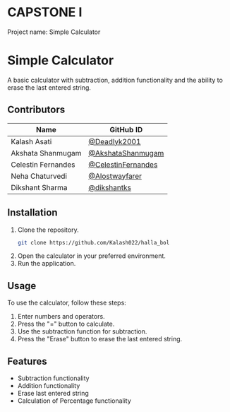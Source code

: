 # CAPSTONE I

Project name: Simple Calculator

# Simple Calculator

A basic calculator with subtraction, addition functionality and the ability to erase the last entered string.

## Contributors

| Name               | GitHub ID                                                  |
| ------------------ | ---------------------------------------------------------- |
| Kalash Asati       | [@Deadlyk2001](https://github.com/Kalash022)               |
| Akshata Shanmugam  | [@AkshataShanmugam](https://github.com/AkshataShanmugam)   |
| Celestin Fernandes | [@CelestinFernandes](https://github.com/CelestinFernandes) |
| Neha Chaturvedi    | [@Alostwayfarer](https://github.com/Alostwayfarer)         |
| Dikshant Sharma    | [@dikshantks](https://github.com/dikshantks)               |

## Installation

1. Clone the repository.
   ```bash
   git clone https://github.com/Kalash022/halla_bol
   ```
2. Open the calculator in your preferred environment.
3. Run the application.

## Usage

To use the calculator, follow these steps:

1. Enter numbers and operators.
2. Press the "=" button to calculate.
3. Use the subtraction function for subtraction.
4. Press the "Erase" button to erase the last entered string.

## Features

- Subtraction functionality
- Addition functionality
- Erase last entered string
- Calculation of Percentage functionality
